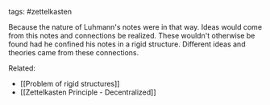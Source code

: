 tags: #zettelkasten 

Because the nature of Luhmann's notes were in that way. Ideas would come from this notes and connections be realized. These wouldn't otherwise be found had he confined his notes in a rigid structure. Different ideas and theories came from these connections.

Related:
- [[Problem of rigid structures]]
- [[Zettelkasten Principle - Decentralized]]